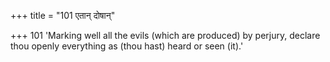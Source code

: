 +++
title = "101 एतान् दोषान्"

+++
101	'Marking well all the evils (which are produced) by perjury, declare thou openly everything as (thou hast) heard or seen (it).'